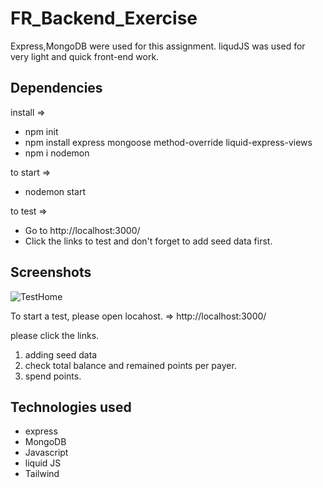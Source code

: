# FR_Backend_Exercise

Express,MongoDB were used for this assignment. 
liqudJS was used for very light and quick front-end work.


## Dependencies
install =>
- npm init
- npm install express mongoose method-override liquid-express-views
- npm i nodemon

to start =>
- nodemon start

to test =>
- Go to http://localhost:3000/
- Click the links to test and don't forget to add seed data first.

## Screenshots
![TestHome](FR_Backend_Exercise/img/TestHomeHome.png)

To start a test, please open locahost.
=> http://localhost:3000/

please click the links.
1. adding seed data
2. check total balance and remained points per payer.
3. spend points. 
  
## Technologies used
- express 
- MongoDB
- Javascript 
- liquid JS 
- Tailwind 